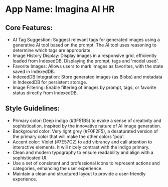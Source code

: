 # **App Name**: Imagina AI HR

## Core Features:

- AI Tag Suggestion: Suggest relevant tags for generated images using a generative AI tool based on the prompt. The AI tool uses reasoning to determine which tags are appropriate.
- Image History Display: Display images in a responsive grid, efficiently loaded from IndexedDB. Displaying the prompt, tags and 'model used'.
- Favorite Images: Allows users to mark images as favorites, with the state saved in IndexedDB.
- IndexedDB Integration: Store generated images (as Blobs) and metadata in IndexedDB for persistent storage.
- Image Filtering: Enable filtering of images by prompt, tags, or favorite status directly from IndexedDB.

## Style Guidelines:

- Primary color: Deep indigo (#3F51B5) to evoke a sense of creativity and sophistication, inspired by the innovative nature of AI image generation.
- Background color: Very light grey (#F0F2F5), a desaturated version of the primary color that will make the other colors 'pop'.
- Accent color: Violet (#7E57C2) to add vibrancy and call attention to interactive elements. It will nicely contrast with the indigo primary.
- Clean and modern typography to ensure readability and align with a sophisticated UI.
- Use a set of consistent and professional icons to represent actions and categories, enhancing the user experience.
- Maintain a clean and structured layout to provide a user-friendly experience.